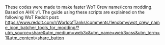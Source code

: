 These codes were made to make faster WoT Crew name/icons modding.
Based on AHK v1.
The guide using these scripts are explained on the following WoT Reddit post: https://www.reddit.com/r/WorldofTanks/comments/1enobmv/wot_crew_name_icon_batcher_tools_for_modding/?utm_source=share&utm_medium=web3x&utm_name=web3xcss&utm_term=1&utm_content=share_button
